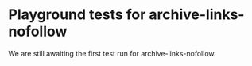 # Playground tests for archive-links-nofollow
We are still awaiting the first test run for archive-links-nofollow.
